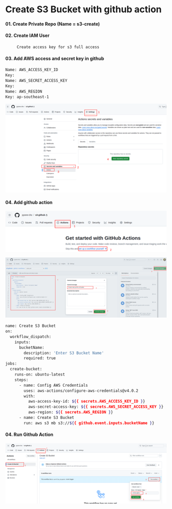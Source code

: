 # Create S3 Bucket with github action

#### 01. Create Private Repo (Name = s3-create)

#### 02. Create IAM User
         Create access key for s3 full access

#### 03. Add AWS access and secret key in github
```bash
Name: AWS_ACCESS_KEY_ID
Key:
Name: AWS_SECRET_ACCESS_KEY
Key:
Name: AWS_REGION
Key: ap-southeast-1
```

![alt text](.src/github-asecret-key.png)
<br>

#### 04. Add github action

![alt text](.src/github-action-main-file.png)
<br>

![alt text](.src/github-action-main-file-2.png)
<br>

```bash
name: Create S3 Bucket 
on: 
  workflow_dispatch: 
    inputs: 
      bucketName: 
        description: 'Enter S3 Bucket Name' 
        required: true 
jobs: 
  create-bucket: 
    runs-on: ubuntu-latest 
    steps: 
      - name: Config AWS Credentials 
        uses: aws-actions/configure-aws-credentials@v4.0.2
        with: 
          aws-access-key-id: ${{ secrets.AWS_ACCESS_KEY_ID }} 
          aws-secret-access-key: ${{ secrets.AWS_SECRET_ACCESS_KEY }}
          aws-region: ${{ secrets.AWS_REGION }} 
      - name: Create S3 Bucket 
        run: aws s3 mb s3://${{ github.event.inputs.bucketName }} 
```

#### 04. Run Github Action
![run-github-action](.src/github-action-main-file-3.png)
